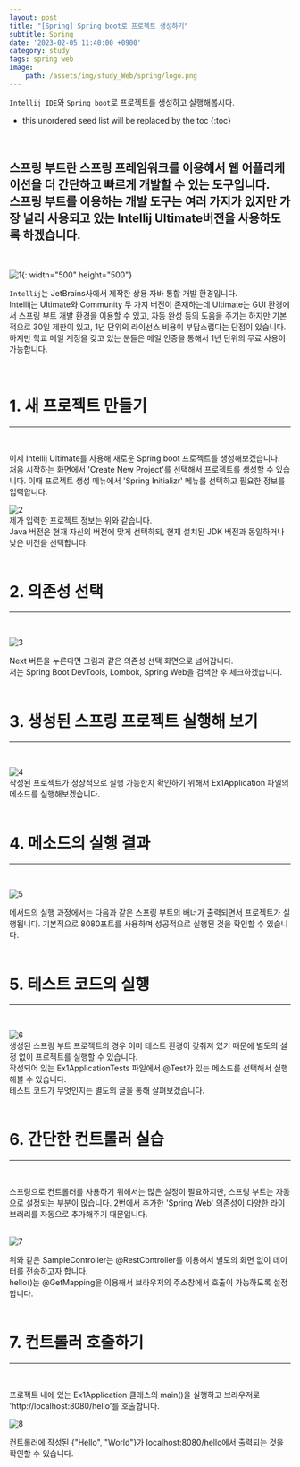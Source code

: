 ```yaml
---
layout: post
title: "[Spring] Spring boot로 프로젝트 생성하기"
subtitle: Spring
date: '2023-02-05 11:40:00 +0900'
category: study
tags: spring web
image:
    path: /assets/img/study_Web/spring/logo.png
---
```


`Intellij IDE`와 `Spring boot`로 프로젝트를 생성하고 실행해봅시다.

<!--more-->

* this unordered seed list will be replaced by the toc
{:toc}
<br>

스프링 부트란 스프링 프레임워크를 이용해서 웹 어플리케이션을 더 간단하고 빠르게 개발할 수 있는 도구입니다.<br>
스프링 부트를 이용하는 개발 도구는 여러 가지가 있지만 가장 널리 사용되고 있는 Intellij Ultimate버전을 사용하도록 하겠습니다.<br>
---
<br>

![1](/assets/img/study_Web/spring/2023-02-05_[Spring]_Spring_boot로_프로젝트_생성하기/intellij.png){: width="500" height="500"}

`Intellij`는 JetBrains사에서 제작한 상용 자바 통합 개발 환경입니다.
<br>
Intellij는 Ultimate와 Community 두 가지 버전이 존재하는데 Ultimate는 GUI 환경에서 스프링 부트 개발 환경을 이용할 수 있고, 자동 완성 등의 도움을 주기는 하지만 기본적으로 30일 제한이 있고, 1년 단위의 라이선스 비용이 부담스럽다는 단점이 있습니다.
<br>
하지만 학교 메일 계정을 갖고 있는 분들은 메일 인증을 통해서 1년 단위의 무료 사용이 가능합니다.

<br>

# 1. 새 프로젝트 만들기
---
<br>

이제 Intellij Ultimate를 사용해 새로운 Spring boot 프로젝트를 생성해보겠습니다.<br>
처음 시작하는 화면에서 'Create New Project'를 선택해서 프로젝트를 생성할 수 있습니다. 이때 프로젝트 생성 메뉴에서 'Spring Initializr' 메뉴를 선택하고 필요한 정보를 입력합니다.<br>

![2](/assets/img/study_Web/spring/2023-02-05_[Spring]_Spring_boot로_프로젝트_생성하기/p1_modified.png)<br>
제가 입력한 프로젝트 정보는 위와 같습니다.<br>
Java 버전은 현재 자신의 버전에 맞게 선택하되, 현재 설치된 JDK 버전과 동일하거나 낮은 버전을 선택합니다.<br>
<br>

# 2. 의존성 선택
---
<br>

![3](/assets/img/study_Web/spring/2023-02-05_[Spring]_Spring_boot로_프로젝트_생성하기/p2_modified.png)<br>

Next 버튼을 누른다면 그림과 같은 의존성 선택 화면으로 넘어갑니다. <br>
저는 Spring Boot DevTools, Lombok, Spring Web을 검색한 후 체크하겠습니다.<br>
<br>

# 3. 생성된 스프링 프로젝트 실행해 보기
---
<br>

![4](/assets/img/study_Web/spring/2023-02-05_[Spring]_Spring_boot로_프로젝트_생성하기/p3_modified.png)<br>
작성된 프로젝트가 정상적으로 실행 가능한지 확인하기 위해서 Ex1Application 파일의 메소드를 실행해보겠습니다.<br>
<br>

# 4. 메소드의 실행 결과
---
<br>

![5](/assets/img/study_Web/spring/2023-02-05_[Spring]_Spring_boot로_프로젝트_생성하기/p4_modified.png)
<br>

메서드의 실행 과정에서는 다음과 같은 스프링 부트의 배너가 출력되면서 프로젝트가 실행됩니다. 기본적으로 8080포트를 사용하며 성공적으로 실행된 것을 확인할 수 있습니다.<br>
<br>

# 5. 테스트 코드의 실행
---
<br>

![6](/assets/img/study_Web/spring/2023-02-05_[Spring]_Spring_boot로_프로젝트_생성하기/p5_modified.png)<br>
생성된 스프링 부트 프로젝트의 경우 이미 테스트 환경이 갖춰져 있기 때문에 별도의 설정 없이 프로젝트를 실행할 수 있습니다. <br>
작성되어 있는 Ex1ApplicationTests 파일에서 @Test가 있는 메소드를 선택해서 실행해볼 수 있습니다.<br>
테스트 코드가 무엇인지는 별도의 글을 통해 살펴보겠습니다.<br>
<br>

# 6. 간단한 컨트롤러 실습
---
<br>

스프링으로 컨트롤러를 사용하기 위해서는 많은 설정이 필요하지만, 스프링 부트는 자동으로 설정되는 부분이 많습니다. 2번에서 추가한 'Spring Web' 의존성이 다양한 라이브러리를 자동으로 추가해주기 때문입니다.<br>
<br>

![7](/assets/img/study_Web/spring/2023-02-05_[Spring]_Spring_boot로_프로젝트_생성하기/p6_modified.png)<br>

위와 같은 SampleController는 @RestController를 이용해서 별도의 화면 없이 데이터를 전송하고자 합니다.<br>
hello()는 @GetMapping을 이용해서 브라우저의 주소창에서 호출이 가능하도록 설정합니다.<br>
<br>

# 7. 컨트롤러 호출하기
---
<br>

프로젝트 내에 있는 Ex1Application 클래스의 main()을 실행하고 브라우저로 'http://localhost:8080/hello'를 호출합니다.<br>

![8](/assets/img/study_Web/spring/2023-02-05_[Spring]_Spring_boot로_프로젝트_생성하기/p7_modified.png)<br>

컨트롤러에 작성된 {"Hello", "World"}가 localhost:8080/hello에서 출력되는 것을 확인할 수 있습니다.